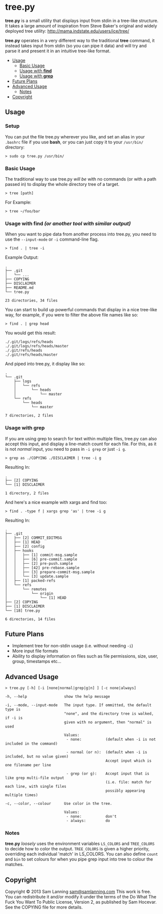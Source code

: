 tree.py
=======

**tree.py** is a small utility that displays input from stdin in a tree-like structure. It takes a large amount of inspiration from Steve Baker's original and widely deployed tree utility: http://mama.indstate.edu/users/ice/tree/

**tree.py** operates in a very different way to the traditional **tree** command, it instead takes input from stdin (so you can pipe it data) and will try and parse it and present it in an intuitive tree-like format.


* [Usage](#usage)
  * [Basic Usage](#basic-usage)
  * [Usage with **find**](#usage-with-find-or-another-tool-with-similar-output)
  * [Usage with **grep**](#usage-with-grep)
* [Future Plans](#future-plans)
* [Advanced Usage](#advanced-usage)
  * [Notes](#notes)
* [Copyright](#copyright)


## Usage

### Setup

You can put the file tree.py wherever you like, and set an alias in your `.bashrc` file if you use **bash**, or you can just copy it to your `/usr/bin/` directory:

    > sudo cp tree.py /usr/bin/

### Basic Usage

The traditional way to use tree.py *will be* with no commands (or with a path passed in) to display the whole directory tree of a target.

    > tree [path]

For Example:

    > tree ~/foo/bar
    
### Usage with find *(or another tool with similar output)*

When you want to pipe data from another process into tree.py, you need to use the `--input-mode` or `-i` command-line flag.

    > find . | tree -i
    
Example Output:

    .
    ├── .git
    │   └── ...
    ├── COPYING
    ├── DISCLAIMER
    ├── README.md
    └── tree.py
    
    23 directories, 34 files

You can start to build up powerful commands that display in a nice tree-like way, for example, if you were to filter the above file names like so:

    > find . | grep head
    
You would get this result:

    ./.git/logs/refs/heads
    ./.git/logs/refs/heads/master
    ./.git/refs/heads
    ./.git/refs/heads/master

And piped into tree.py, it display like so:

    .
    └── .git
        ├── logs
        │   └── refs
        │       └── heads
        │           └── master
        └── refs
            └── heads
                └── master
                
    7 directories, 2 files

### Usage with grep

If you are using grep to search for text within multiple files, tree.py can also accept this input, and display a line-match count for each file. For this, as it is not *normal* input, you need to pass in `-i grep` or just `-i g`.

    > grep as ./COPYING ./DISCLAIMER | tree -i g
    
Resulting In:

    .
    ├── [2] COPYING
    └── [1] DISCLAIMER
    
    1 directory, 2 files
    
And here's a nice example with xargs and find too:

    > find . -type f | xargs grep 'as' | tree -i g
    
Resulting In:

    .
    ├── .git
    │   ├── [2] COMMIT_EDITMSG
    │   ├── [1] HEAD
    │   ├── [2] config
    │   ├── hooks
    │   │   ├── [1] commit-msg.sample
    │   │   ├── [6] pre-commit.sample
    │   │   ├── [2] pre-push.sample
    │   │   ├── [42] pre-rebase.sample
    │   │   ├── [3] prepare-commit-msg.sample
    │   │   └── [3] update.sample
    │   ├── [1] packed-refs
    │   └── refs
    │       └── remotes
    │           └── origin
    │               └── [1] HEAD
    ├── [2] COPYING
    ├── [1] DISCLAIMER
    └── [18] tree.py

    6 directories, 14 files


## Future Plans


* Implement tree for non-stdin usage (i.e. without needing `-i`)
* More input file formats
* Ability to display information on files such as file permissions, size, user, group, timestamps etc...


## Advanced Usage

    > tree.py [-h] [-i [none|normal|grep|g|n] ] [-c none|always]
          
    -h, --help                 show the help message
    
    -i, --mode, --input-mode   The input type. If ommitted, the default type is
                               "none", and the directory tree is walked, if -i is
                               given with no argument, then "normal" is used
                               
                               Values:
                                - none:           (default when -i is not included in the command)
                                
                                - normal (or n):  (default when -i is included, but no value given)
                                                  Accept input which is one filename per line
                                                  
                                - grep (or g):    Accept input that is like grep multi-file output
                                                  (i.e. file: match for each line, with single files
                                                  possibly appearing multiple times)
                        
    -c, --color, --colour      Use color in the tree.
    
                               Values:
                                - none:           don't
                                - always:         do
                                
### Notes

**tree.py** *loosely* uses the environment variables `LS_COLORS` and `TREE_COLORS` to decide how to color the output. `TREE_COLORS` is given a higher priority, overriding each individual 'match' in LS_COLORS. You can also define `count` and `bin` to set colours for when you pipe grep input into tree to colour the matches.


## Copyright

Copyright © 2013 Sam Lanning <sam@samlanning.com>
This work is free. You can redistribute it and/or modify it under the terms of the Do What The Fuck You Want To Public License, Version 2, as published by Sam Hocevar. See the COPYING file for more details.

